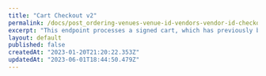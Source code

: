 ```yaml
---
title: "Cart Checkout v2"
permalink: /docs/post_ordering-venues-venue-id-vendors-vendor-id-checkout-1
excerpt: "This endpoint processes a signed cart, which has previously been\ngenerated via the /cart/calculate endpoint.  For external payments, we will\nprovide the payment parameters for you to pass in, so that we bypass our internal\npayment verification steps.\n<br>\nIt is also important to note that if an email confirmation is required, the field email must be non empty in the signed_cart and\nan extra field named \"send_email_receipt\", must be manually added and set to true at the root level of the payload's body."
layout: default
published: false
createdAt: "2023-01-20T21:20:22.353Z"
updatedAt: "2023-06-01T18:44:50.479Z"
---
```

